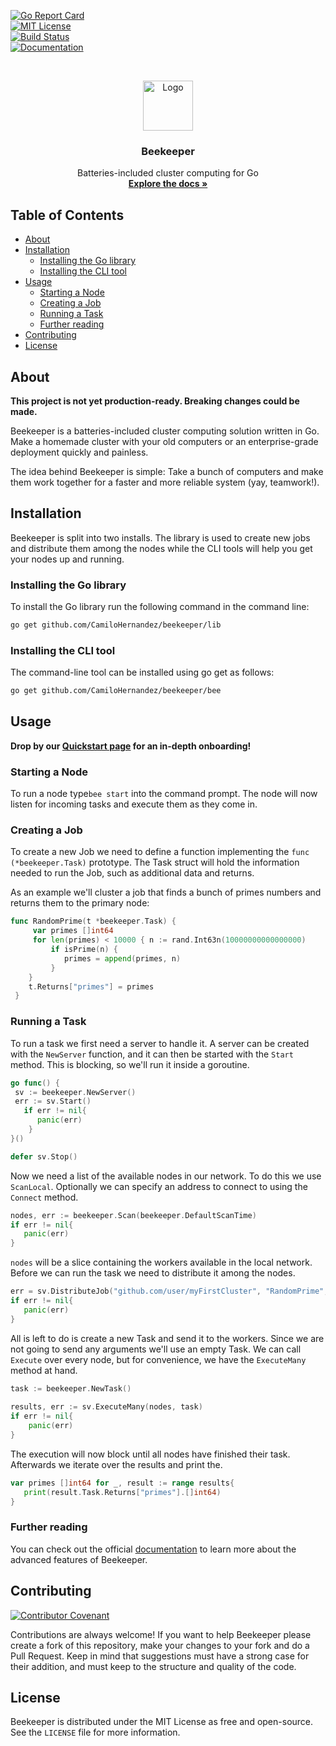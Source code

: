 [![Go Report Card][go-report-shield]][go-report-url]  
[![MIT License][license-shield]][license-url]  
[![Build Status][travis-shield]][travis-url]  
[![Documentation][docs-shield]][docs-url]  
  
<!-- LOGO -->  
<br />  
<p align="center">  
  <a href="https://beekeeper.dev">  
    <img src="https://beekeeper.dev/logo.svg" alt="Logo" width="80" height="80">  
  </a>  
  
  <h3 align="center">Beekeeper</h3>  
  
  <p align="center">  
    Batteries-included cluster computing for Go  
    <br /> 
    <a href="https://beekeeper.dev/documentation"><strong>Explore the docs »</strong></a>  
  </p>  
</p>  
  
<!-- TABLE OF CONTENTS -->  
## Table of Contents  
* [About](#about)  
* [Installation](#installation)  
   * [Installing the Go library](#installing-the-go-library)  
   * [Installing the CLI tool](#installing-the-cli-tool)  
* [Usage](#usage)  
   * [Starting a Node](#starting-a-node)  
   * [Creating a Job](#creating-a-job)  
   * [Running a Task](#running-a-task)  
   * [Further reading](#further-reading)  
* [Contributing](#contributing)  
* [License](#license)  
  
<!-- ABOUT -->  
## About  
**This project is not yet production-ready. Breaking changes could be made.**  
  
Beekeeper is a batteries-included cluster computing solution written in Go. Make a homemade cluster with your old computers or an enterprise-grade deployment quickly and painless.  
  
The idea behind Beekeeper is simple: Take a bunch of computers and make them work together for a faster and more reliable system (yay, teamwork!).  
  
<!-- GETTING STARTED -->  
## Installation  
Beekeeper is split into two installs. The library is used to create new jobs and distribute them among the nodes while the CLI tools will help you get your nodes up and running.  
  
### Installing the Go library  
To install the Go library run the following command in the command line:  
```bash  
go get github.com/CamiloHernandez/beekeeper/lib  
```  
  
### Installing the CLI tool  
The command-line tool can be installed using go get as follows:  
```bash  
go get github.com/CamiloHernandez/beekeeper/bee  
```  
  
<!-- Usage -->  
## Usage  
  
**Drop by our [Quickstart page](https://beekeeper.dev/documentation/quickstart) for an in-depth onboarding!**  
  
### Starting a Node  
To run a node type`bee start` into the command prompt. The node will now listen for incoming tasks and execute them as they come in.
  
### Creating a Job  
To create a new Job we need to define a function implementing the `func (*beekeeper.Task)` prototype. The Task struct will hold the information needed to run the Job, such as additional data and returns.  
  
As an example we'll cluster a job that finds a bunch of primes numbers and returns them to the primary node:  
```go 
func RandomPrime(t *beekeeper.Task) {  
	 var primes []int64  
	 for len(primes) < 10000 { n := rand.Int63n(10000000000000000)  
		 if isPrime(n) { 
			primes = append(primes, n)
		 } 
	}  
	t.Returns["primes"] = primes
 }
```  
  
### Running a Task  
To run a task we first need a server to handle it. A server can be created with the `NewServer` function, and it can then be started with the `Start` method. This is blocking, so we'll run it inside a goroutine.  
```go  
go func() {  
 sv := beekeeper.NewServer()   
 err := sv.Start()    
   if err != nil{    
      panic(err)    
    } 
}()

defer sv.Stop()
```  
Now we need a list of the available nodes in our network. To do this we use `ScanLocal`.  Optionally we can specify an address to connect to using the `Connect` method. 
```go  
nodes, err := beekeeper.Scan(beekeeper.DefaultScanTime) 
if err != nil{    
   panic(err)  
}  
```  
`nodes` will be a slice containing the workers available in the local network. Before we can run the task we need to distribute it among the nodes.  
```go  
err = sv.DistributeJob("github.com/user/myFirstCluster", "RandomPrime", nodes) 
if err != nil{    
   panic(err)  
}  
```  
All is left to do is create a new Task and send it to the workers. Since we are not going to send any arguments we'll use an empty Task. We can call `Execute` over every node, but for convenience, we have the `ExecuteMany` method at hand.
```go  
task := beekeeper.NewTask()  
  
results, err := sv.ExecuteMany(nodes, task) 
if err != nil{    
    panic(err) 
}  
```  
The execution will now block until all nodes have finished their task. Afterwards we iterate over the results and print the.  
```go  
var primes []int64 for _, result := range results{    
   print(result.Task.Returns["primes"].[]int64)  
}  
```  
  
### Further reading  
You can check out the official [documentation](https://beekeeper.dev/documentation) to learn more about the advanced features of Beekeeper.  
  
<!-- CONTRIBUTING -->  
## Contributing  
[![Contributor Covenant][covenant-shield]][covenant-url]  
  
Contributions are always welcome! If you want to help Beekeeper please create a fork of this repository, make your changes to your fork and do a Pull Request. Keep in mind that suggestions must have a strong case for their addition, and must keep to the structure and quality of the code.  
  
<!-- LICENSE -->  
## License  
Beekeeper is distributed under the MIT License as free and open-source. See the `LICENSE` file for more information.  
  
<!-- MARKDOWN LINKS -->  
[go-report-shield]: https://goreportcard.com/badge/github.com/CamiloHernandez/beekeeper  
[go-report-url]: https://goreportcard.com/report/github.com/CamiloHernandez/beekeeper  
  
[license-shield]: https://img.shields.io/github/license/CamiloHernandez/beekeeper  
[license-url]: https://github.com/CamiloHernandez/beekeeper/blob/master/LICENSE  
  
[travis-shield]: https://travis-ci.org/CamiloHernandez/beekeeper.svg?branch=master  
[travis-url]: https://travis-ci.org/CamiloHernandez/beekeeper  
  
[docs-shield]: https://pkg.go.dev/badge/github.com/CamiloHernandez/beekeeper/lib  
[docs-url]: https://pkg.go.dev/github.com/CamiloHernandez/beekeeper/lib  
  
[covenant-shield]: https://img.shields.io/badge/Contributor%20Covenant-v2.0-green  
[covenant-url]: https://github.com/CamiloHernandez/beekeeper/blob/master/.github/CODE_OF_CONDUCT.md
